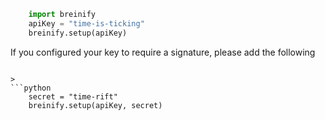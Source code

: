 >
```python
    import breinify
    apiKey = "time-is-ticking" 
    breinify.setup(apiKey)
```

>
If you configured your key to require a signature, 
please add the following
```

>
```python
    secret = "time-rift"
    breinify.setup(apiKey, secret)
```
